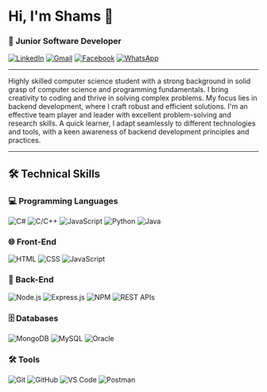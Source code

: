 # Hi, I'm Shams 👋
### 🚀 Junior Software Developer

[![LinkedIn](https://img.icons8.com/?size=40&id=xuvGCOXi8Wyg&format=png)](https://linkedin.com/in/mohamed-amiir/)
[![Gmail](https://img.icons8.com/?size=40&id=qyRpAggnV0zH&format=png)](mooamir90@gmail.com)
[![Facebook](https://img.icons8.com/?size=40&id=yGcWL8copNNQ&format=png)](https://www.facebook.com/profile.php?id=100009078180663)
[![WhatsApp](https://img.icons8.com/?size=40&id=16713&format=png)](wa.link/cm9xce)

---

Highly skilled computer science student with a strong background in solid grasp of computer science and programming fundamentals. I bring creativity to coding and thrive in solving complex problems. My focus lies in backend development, where I craft robust and efficient solutions. I'm an effective team player and leader with excellent problem-solving and research skills. A quick learner, I adapt seamlessly to different technologies and tools, with a keen awareness of backend development principles and practices.

---

## 🛠️ Technical Skills

### 💻 Programming Languages

![C#](https://img.icons8.com/?size=55&id=55251&format=png)
![C/C++](https://img.icons8.com/?size=55&id=40669&format=png)
![JavaScript](https://img.icons8.com/?size=55&id=108784&format=png)
![Python](https://img.icons8.com/?size=55&id=13441&format=png)
![Java](https://img.icons8.com/?size=55&id=13679&format=png)

### 🌐 Front-End

![HTML](https://img.icons8.com/?size=55&id=20909&format=png)
![CSS](https://img.icons8.com/?size=55&id=21278&format=png)
![JavaScript](https://img.icons8.com/?size=55&id=108784&format=png)
### 🚀 Back-End

![Node.js](https://img.icons8.com/?size=55&id=54087&format=png)
![Express.js](https://img.icons8.com/?size=55&id=PZQVBAxaueDJ&format=png)
![NPM](https://img.icons8.com/?size=55&id=24895&format=png)
![REST APIs](https://img.icons8.com/?size=55&id=21888&format=png)
### 🗄️ Databases

![MongoDB](https://img.icons8.com/?size=55&id=74402&format=png)
![MySQL](https://img.icons8.com/?size=55&id=UFXRpPFebwa2&format=png)
![Oracle](https://img.icons8.com/?size=55&id=39913&format=png)

### 🛠️ Tools
![Git](https://img.icons8.com/?size=55&id=20906&format=png)
![GitHub](https://img.icons8.com/?size=55&id=106562&format=png)
![VS Code](https://img.icons8.com/?size=55&id=9OGIyU8hrxW5&format=png)
![Postman](https://img.icons8.com/?size=55&id=EPbEfEa7o8CB&format=png)

